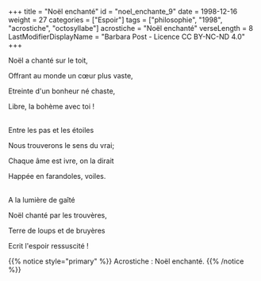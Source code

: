 +++
title = "Noël enchanté"
id = "noel_enchante_9"
date = 1998-12-16
weight = 27
categories = ["Espoir"]
tags = ["philosophie", "1998", "acrostiche", "octosyllabe"]
acrostiche = "Noël enchanté"
verseLength = 8
LastModifierDisplayName = "Barbara Post - Licence CC BY-NC-ND 4.0"
+++

Noël a chanté sur le toit,

Offrant au monde un cœur plus vaste,

Etreinte d'un bonheur né chaste,

Libre, la bohème avec toi !

 \
Entre les pas et les étoiles

Nous trouverons le sens du vrai;

Chaque âme est ivre, on la dirait

Happée en farandoles, voiles.

 \
A la lumière de gaîté

Noël chanté par les trouvères,

Terre de loups et de bruyères

Ecrit l'espoir ressuscité !

{{% notice style="primary" %}}
Acrostiche : Noël enchanté.
{{% /notice %}}
